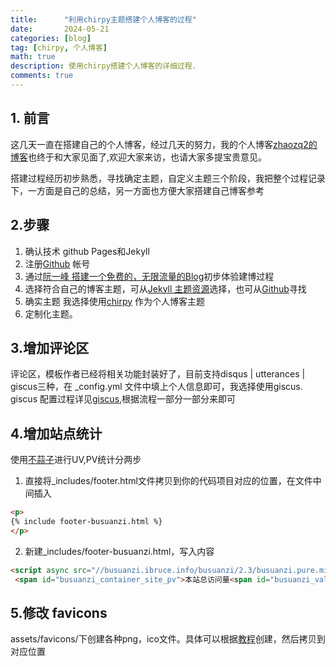 ```yaml
---
title:      "利用chirpy主题搭建个人博客的过程"
date:       2024-05-21
categories: [blog]
tag: [chirpy, 个人博客]
math: true
description: 使用chirpy搭建个人博客的详细过程.
comments: true
---
```

## 1. 前言
这几天一直在搭建自己的个人博客，经过几天的努力，我的个人博客[zhaozq2的博客](https://zhaozq2.github.io/)也终于和大家见面了,欢迎大家来访，也请大家多提宝贵意见。

搭建过程经历初步熟悉，寻找确定主题，自定义主题三个阶段，我把整个过程记录下，一方面是自己的总结，另一方面也方便大家搭建自己博客参考
## 2.步骤
1. 确认技术 github Pages和Jekyll
2. 注册[Github](https://github.com/) 帐号
3. 通过[阮一峰 搭建一个免费的，无限流量的Blog](https://www.ruanyifeng.com/blog/2012/08/blogging_with_jekyll.html)初步体验建博过程
4. 选择符合自己的博客主题，可从[Jekyll 主题资源](https://jekyllrb.com/resources/)选择，也可从[Github](https://github.com/)寻找
5. 确实主题 我选择使用[chirpy](https://github.com/cotes2020/jekyll-theme-chirpy) 作为个人博客主题
6. 定制化主题。
## 3.增加评论区
 评论区，模板作者已经将相关功能封装好了，目前支持disqus | utterances | giscus三种，在 _config.yml 文件中填上个人信息即可，我选择使用giscus.
 giscus 配置过程详见[giscus](https://giscus.app/zh-CN),根据流程一部分一部分来即可
 ## 4.增加站点统计
   使用[不蒜子](https://busuanzi.ibruce.info/)进行UV,PV统计分两步
   1. 直接将_includes/footer.html文件拷贝到你的代码项目对应的位置，在文件中间插入
   ```html
   <p> 
  {% include footer-busuanzi.html %}
</p>
   ```
   2. 新建_includes/footer-busuanzi.html，写入内容
   ```html
   <script async src="//busuanzi.ibruce.info/busuanzi/2.3/busuanzi.pure.mini.js"></script>
    <span id="busuanzi_container_site_pv">本站总访问量<span id="busuanzi_value_site_pv"></span>次</span>
   ```
 ## 5.修改 favicons
 assets/favicons/下创建各种png，ico文件。具体可以根据[教程](https://chirpy.cotes.page/posts/customize-the-favicon/)创建，然后拷贝到对应位置 
